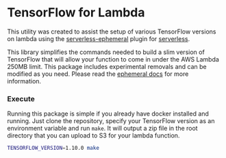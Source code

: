 # TensorFlow for Lambda

This utility was created to assist the setup of various TensorFlow versions on lambda using the [serverless-ephemeral](https://github.com/Accenture/serverless-ephemeral) plugin for [serverless](https://serverless.com/).

This library simplifies the commands needed to build a slim version of TensorFlow that will allow your function to come in under the AWS Lambda 250MB limit.  This package includes experimental removals and can be modified as you need.  Please read the [ephemeral docs](https://github.com/Accenture/serverless-ephemeral/blob/master/docs/build-tensorflow-package.md) for more information.

### Execute

Running this package is simple if you already have docker installed and running.  Just clone the repository, specify your TensorFlow version as an environment variable and run `make`.  It will output a zip file in the root directory that you can upload to S3 for your lambda function.

```bash
TENSORFLOW_VERSION=1.10.0 make
```
